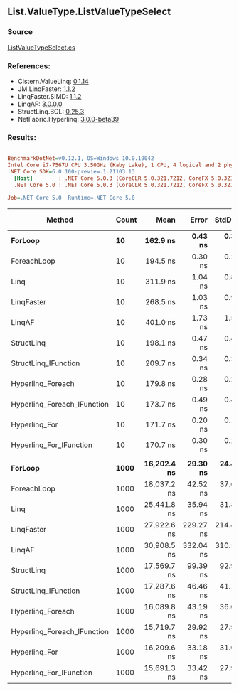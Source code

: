 ﻿## List.ValueType.ListValueTypeSelect

### Source
[ListValueTypeSelect.cs](../LinqBenchmarks/List/ValueType/ListValueTypeSelect.cs)

### References:
- Cistern.ValueLinq: [0.1.14](https://www.nuget.org/packages/Cistern.ValueLinq/0.1.14)
- JM.LinqFaster: [1.1.2](https://www.nuget.org/packages/JM.LinqFaster/1.1.2)
- LinqFaster.SIMD: [1.1.2](https://www.nuget.org/packages/LinqFaster.SIMD/1.0.3)
- LinqAF: [3.0.0.0](https://www.nuget.org/packages/LinqAF/3.0.0.0)
- StructLinq.BCL: [0.25.3](https://www.nuget.org/packages/StructLinq.BCL/0.25.3)
- NetFabric.Hyperlinq: [3.0.0-beta39](https://www.nuget.org/packages/NetFabric.Hyperlinq/3.0.0-beta39)

### Results:
``` ini

BenchmarkDotNet=v0.12.1, OS=Windows 10.0.19042
Intel Core i7-7567U CPU 3.50GHz (Kaby Lake), 1 CPU, 4 logical and 2 physical cores
.NET Core SDK=6.0.100-preview.1.21103.13
  [Host]        : .NET Core 5.0.3 (CoreCLR 5.0.321.7212, CoreFX 5.0.321.7212), X64 RyuJIT
  .NET Core 5.0 : .NET Core 5.0.3 (CoreCLR 5.0.321.7212, CoreFX 5.0.321.7212), X64 RyuJIT

Job=.NET Core 5.0  Runtime=.NET Core 5.0  

```
|                      Method | Count |        Mean |     Error |    StdDev | Ratio | RatioSD |   Gen 0 | Gen 1 | Gen 2 | Allocated |
|---------------------------- |------ |------------:|----------:|----------:|------:|--------:|--------:|------:|------:|----------:|
|                     **ForLoop** |    **10** |    **162.9 ns** |   **0.43 ns** |   **0.38 ns** |  **1.00** |    **0.00** |       **-** |     **-** |     **-** |         **-** |
|                 ForeachLoop |    10 |    194.5 ns |   0.30 ns |   0.25 ns |  1.19 |    0.00 |       - |     - |     - |         - |
|                        Linq |    10 |    311.9 ns |   1.04 ns |   0.86 ns |  1.91 |    0.01 |  0.0877 |     - |     - |     184 B |
|                  LinqFaster |    10 |    268.5 ns |   1.03 ns |   0.91 ns |  1.65 |    0.01 |  0.3324 |     - |     - |     696 B |
|                      LinqAF |    10 |    401.0 ns |   1.73 ns |   1.54 ns |  2.46 |    0.01 |       - |     - |     - |         - |
|                  StructLinq |    10 |    198.1 ns |   0.47 ns |   0.42 ns |  1.22 |    0.00 |  0.0191 |     - |     - |      40 B |
|        StructLinq_IFunction |    10 |    209.7 ns |   0.34 ns |   0.30 ns |  1.29 |    0.00 |       - |     - |     - |         - |
|           Hyperlinq_Foreach |    10 |    179.8 ns |   0.28 ns |   0.25 ns |  1.10 |    0.00 |       - |     - |     - |         - |
| Hyperlinq_Foreach_IFunction |    10 |    173.7 ns |   0.49 ns |   0.45 ns |  1.07 |    0.00 |       - |     - |     - |         - |
|               Hyperlinq_For |    10 |    171.7 ns |   0.20 ns |   0.18 ns |  1.05 |    0.00 |       - |     - |     - |         - |
|     Hyperlinq_For_IFunction |    10 |    170.7 ns |   0.30 ns |   0.26 ns |  1.05 |    0.00 |       - |     - |     - |         - |
|                             |       |             |           |           |       |         |         |       |       |           |
|                     **ForLoop** |  **1000** | **16,202.4 ns** |  **29.30 ns** |  **24.47 ns** |  **1.00** |    **0.00** |       **-** |     **-** |     **-** |         **-** |
|                 ForeachLoop |  1000 | 18,037.2 ns |  42.52 ns |  37.69 ns |  1.11 |    0.00 |       - |     - |     - |         - |
|                        Linq |  1000 | 25,441.8 ns |  35.94 ns |  31.86 ns |  1.57 |    0.00 |  0.0610 |     - |     - |     184 B |
|                  LinqFaster |  1000 | 27,922.6 ns | 229.27 ns | 214.46 ns |  1.73 |    0.01 | 30.2734 |     - |     - |   64056 B |
|                      LinqAF |  1000 | 30,908.5 ns | 332.04 ns | 310.59 ns |  1.91 |    0.02 |       - |     - |     - |         - |
|                  StructLinq |  1000 | 17,569.7 ns |  99.39 ns |  92.97 ns |  1.08 |    0.01 |       - |     - |     - |      40 B |
|        StructLinq_IFunction |  1000 | 17,287.6 ns |  46.46 ns |  41.19 ns |  1.07 |    0.00 |       - |     - |     - |         - |
|           Hyperlinq_Foreach |  1000 | 16,089.8 ns |  43.19 ns |  36.07 ns |  0.99 |    0.00 |       - |     - |     - |         - |
| Hyperlinq_Foreach_IFunction |  1000 | 15,719.7 ns |  29.92 ns |  27.99 ns |  0.97 |    0.00 |       - |     - |     - |         - |
|               Hyperlinq_For |  1000 | 16,209.6 ns |  33.18 ns |  31.04 ns |  1.00 |    0.00 |       - |     - |     - |         - |
|     Hyperlinq_For_IFunction |  1000 | 15,691.3 ns |  33.42 ns |  27.91 ns |  0.97 |    0.00 |       - |     - |     - |         - |
